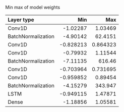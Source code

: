 Min max of model weights

| Layer type         |       Min |        Max |
|:-------------------|----------:|-----------:|
| Conv1D             | -1.02287  |   1.03469  |
| BatchNormalization | -4.90142  |  62.4151   |
| Conv1D             | -0.828213 |   0.864323 |
| Conv1D             | -0.79932  |   1.11544  |
| BatchNormalization | -7.11135  | 616.46     |
| Conv1D             | -0.703964 |   0.731695 |
| Conv1D             | -0.959852 |   0.89454  |
| BatchNormalization | -4.15279  | 343.947    |
| LSTM               | -0.949115 |   1.47871  |
| Dense              | -1.18856  |   1.05581  |